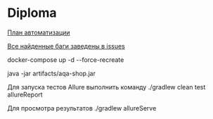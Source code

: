 # Diploma

[План автоматизации](https://github.com/VEAlekseev/Diploma/blob/master/Plan.md)

[Все найденные баги заведены в issues](https://github.com/VEAlekseev/Diploma/issues) 

docker-compose up -d --force-recreate

java -jar artifacts/aqa-shop.jar

Для запуска тестов Allure выполнить команду ./gradlew clean test allureReport

Для просмотра результатов ./gradlew allureServe
